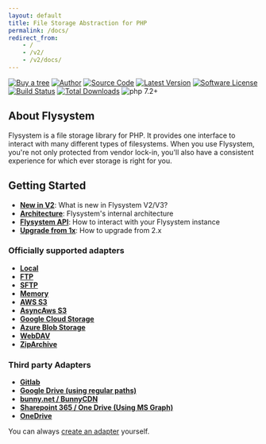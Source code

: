 ```yaml
---
layout: default
title: File Storage Abstraction for PHP
permalink: /docs/
redirect_from:
    - /
    - /v2/
    - /v2/docs/
---
```


[![Buy a tree](https://img.shields.io/badge/Buy%20me%20a%20tree-%F0%9F%8C%B3-green)](https://offset.earth/frankdejonge?gift-trees)
[![Author](https://img.shields.io/badge/author-@frankdejonge-blue.svg)](https://twitter.com/frankdejonge)
[![Source Code](https://img.shields.io/badge/source-thephpleague/flysystem-blue.svg)](https://github.com/thephpleague/flysystem)
[![Latest Version](https://img.shields.io/github/tag/thephpleague/flysystem.svg)](https://github.com/thephpleague/flysystem/releases)
[![Software License](https:////img.shields.io/badge/license-MIT-brightgreen.svg)](https://github.com/thephpleague/flysystem/blob/master/LICENSE)
[![Build Status](https://travis-ci.org/thephpleague/flysystem.svg?branch=v1.0)](https://travis-ci.org/thephpleague/flysystem)
[![Total Downloads](https://img.shields.io/packagist/dt/league/flysystem.svg)](https://packagist.org/packages/league/flysystem)
![php 7.2+](https://img.shields.io/badge/php-min%208.0.2-red.svg)

## About Flysystem

Flysystem is a file storage library for PHP. It provides one interface to
interact with many different types of filesystems. When you use Flysystem, you're
not only protected from vendor lock-in, you'll also have a consistent experience
for which ever storage is right for you. 

## Getting Started

* **[New in V2](/docs/what-is-new/)**: What is new in Flysystem V2/V3?
* **[Architecture](/docs/architecture/)**: Flysystem's internal architecture
* **[Flysystem API](/docs/usage/filesystem-api/)**: How to interact with your Flysystem instance
* **[Upgrade from 1x](/docs/upgrade-from-1.x/)**: How to upgrade from 2.x

### Officially supported adapters

* **[Local](/docs/adapter/local/)**
* **[FTP](/docs/adapter/ftp/)**
* **[SFTP](/docs/adapter/sftp-v3/)**
* **[Memory](/docs/adapter/in-memory/)**
* **[AWS S3](/docs/adapter/aws-s3-v3/)**
* **[AsyncAws S3](/docs/adapter/async-aws-s3/)**
* **[Google Cloud Storage](/docs/adapter/google-cloud-storage/)**
* **[Azure Blob Storage](/docs/adapter/azure-blob-storage/)**
* **[WebDAV](/docs/adapter/webdav/)**
* **[ZipArchive](/docs/adapter/zip-archive/)**

### Third party Adapters

* **[Gitlab](/docs/adapter/gitlab/)**
* **[Google Drive (using regular paths)](https://github.com/masbug/flysystem-google-drive-ext)**
* **[bunny.net / BunnyCDN](https://github.com/PlatformCommunity/flysystem-bunnycdn/tree/v3)**
* **[Sharepoint 365 / One Drive (Using MS Graph)](https://github.com/shitware-ltd/flysystem-msgraph)**
* **[OneDrive](https://github.com/doerffler/flysystem-onedrive)**

You can always [create an adapter](/docs/advanced/creating-an-adapter/) yourself.
